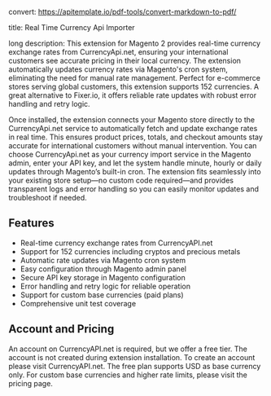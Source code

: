 convert: https://apitemplate.io/pdf-tools/convert-markdown-to-pdf/

title: Real Time Currency Api Importer

long description:
This extension for Magento 2 provides real-time currency exchange rates from CurrencyApi.net, ensuring your international customers see accurate pricing in their local currency. The extension automatically updates currency rates via Magento's cron system, eliminating the need for manual rate management. Perfect for e-commerce stores serving global customers, this extension supports 152 currencies. A great alternative to Fixer.io, it offers reliable rate updates with robust error handling and retry logic.

Once installed, the extension connects your Magento store directly to the CurrencyApi.net service to automatically fetch and update exchange rates in real time. This ensures product prices, totals, and checkout amounts stay accurate for international customers without manual intervention. You can choose CurrencyApi.net as your currency import service in the Magento admin, enter your API key, and let the system handle minute, hourly or daily updates through Magento’s built-in cron. The extension fits seamlessly into your existing store setup—no custom code required—and provides transparent logs and error handling so you can easily monitor updates and troubleshoot if needed.

## Features

- Real-time currency exchange rates from CurrencyAPI.net
- Support for 152 currencies including cryptos and precious metals
- Automatic rate updates via Magento cron system
- Easy configuration through Magento admin panel
- Secure API key storage in Magento configuration
- Error handling and retry logic for reliable operation
- Support for custom base currencies (paid plans)
- Comprehensive unit test coverage
 
## Account and Pricing

An account on CurrencyAPI.net is required, but we offer a free tier. The account is not created during extension installation. To create an account please visit CurrencyAPI.net. The free plan supports USD as base currency only. For custom base currencies and higher rate limits, please visit the pricing page.

